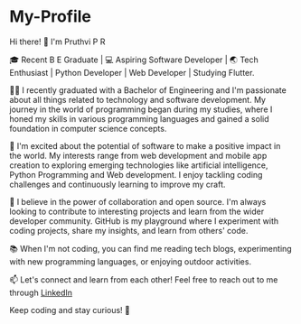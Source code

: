 # My-Profile

Hi there! 👋 I'm Pruthvi P R

🎓 Recent B E Graduate | 💻 Aspiring Software Developer | 🌏 Tech Enthusiast | Python Developer | Web Developer | Studying Flutter.

👨‍🎓 I recently graduated with a Bachelor of Engineering and I'm passionate about all things related to technology and software development. My journey in the world of programming began during my studies, where I honed my skills in various programming languages and gained a solid foundation in computer science concepts.

🚀 I'm excited about the potential of software to make a positive impact in the world. My interests range from web development and mobile app creation to exploring emerging technologies like artificial intelligence, Python Programming and Web development. I enjoy tackling coding challenges and continuously learning to improve my craft.

🌱 I believe in the power of collaboration and open source. I'm always looking to contribute to interesting projects and learn from the wider developer community. GitHub is my playground where I experiment with coding projects, share my insights, and learn from others' code.

📚 When I'm not coding, you can find me reading tech blogs, experimenting with new programming languages, or enjoying outdoor activities.

📫 Let's connect and learn from each other! Feel free to reach out to me through [LinkedIn](https://www.linkedin.com/in/pruthvi-p-r/)

Keep coding and stay curious! 🚀

